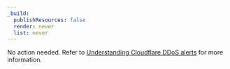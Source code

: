 ```yaml
---
_build:
  publishResources: false
  render: never
  list: never
---
```


No action needed. Refer to [Understanding Cloudflare DDoS alerts](https://support.cloudflare.com/hc/articles/360053216191) for more information.
